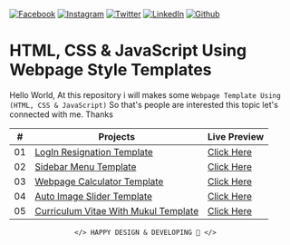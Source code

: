 <!-- social media connecting shield -->

[![Facebook][facebook-shield]][facebook-url]
[![Instagram][instagram-shield]][instagram-url]
[![Twitter][twitter-shield]][twitter-url]
[![LinkedIn][linkedin-shield]][linkedin-url]
[![Github][github-shield]][github-url]

# HTML, CSS & JavaScript Using Webpage Style Templates

Hello World, At this repository i will makes some `Webpage Template Using (HTML, CSS & JavaScript)` So that's people are interested this topic let's connected with me. Thanks

|  #  | Projects                                                                                                                                              | Live Preview                                                                                                        |
| :-: | ----------------------------------------------------------------------------------------------------------------------------------------------------- | ------------------------------------------------------------------------------------------------------------------- |
| 01  | [LogIn Resignation Template](https://github.com/SamiurRahmanMukul/HTML-CSS-JavaScript-Style-Templates/tree/main/1-LogIn-Registration-Template)        | [Click Here](https://samiurrahmanmukul.github.io/HTML-CSS-JavaScript-Style-Templates/1-LogIn-Registration-Template) |
| 02  | [Sidebar Menu Template](https://github.com/SamiurRahmanMukul/HTML-CSS-JavaScript-Style-Templates/tree/main/2-Sidbar-Menu-Template)                    | [Click Here](https://samiurrahmanmukul.github.io/HTML-CSS-JavaScript-Style-Templates/2-Sidbar-Menu-Template)        |
| 03  | [Webpage Calculator Template](https://github.com/SamiurRahmanMukul/HTML-CSS-JavaScript-Style-Templates/tree/main/3-Webpage-Calculator-Template)       | [Click Here](https://samiurrahmanmukul.github.io/HTML-CSS-JavaScript-Style-Templates/3-Webpage-Calculator-Template) |
| 04  | [Auto Image Slider Template](https://github.com/SamiurRahmanMukul/HTML-CSS-JavaScript-Style-Templates/tree/main/4-Auto-Image-Slider-Template)         | [Click Here](https://samiurrahmanmukul.github.io/HTML-CSS-JavaScript-Style-Templates/4-Auto-Image-Slider-Template)  |
| 05  | [Curriculum Vitae With Mukul Template](https://github.com/SamiurRahmanMukul/HTML-CSS-JavaScript-Style-Templates/tree/main/5-Curiculam-Vitea-Template) | [Click Here](https://samiurrahmanmukul.github.io/HTML-CSS-JavaScript-Style-Templates/5-Curiculam-Vitea-Template)    |

                    </> HAPPY DESIGN & DEVELOPING 🤣 </>

<!-- my social media links -->

[facebook-url]: https://www.faceook.com/SamiurRahmanMukul
[instagram-url]: https://www.instagram.com/samiur_rahman_mukul
[twitter-url]: https://www.twitter.com/SamiurRahMukul
[linkedin-url]: https://www.linkedin.com/in/SamiurRahmanMukul
[github-url]: https://www.github.com/SamiurRahmanMukul

<!-- shield icon links -->

[facebook-shield]: https://img.shields.io/badge/-Facebook-black.svg?style=flat-square&logo=facebook&color=555&logoColor=white
[instagram-shield]: https://img.shields.io/badge/-Instagram-black.svg?style=flat-square&logo=instagram&color=555&logoColor=white
[twitter-shield]: https://img.shields.io/badge/-Twitter-black.svg?style=flat-square&logo=twitter&color=555&logoColor=white
[linkedin-shield]: https://img.shields.io/badge/-LinkedIn-black.svg?style=flat-square&logo=linkedin&colorB=555
[github-shield]: https://img.shields.io/badge/-Github-black.svg?style=flat-square&logo=github&color=555&logoColor=white
